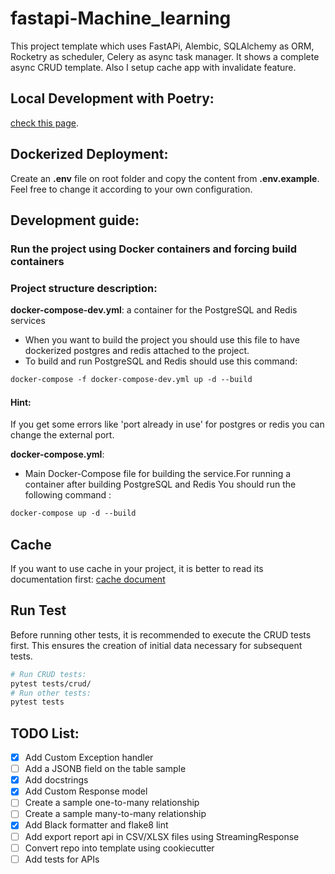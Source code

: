 # fastapi-Machine_learning
This project template which uses FastAPi, Alembic, SQLAlchemy as ORM, Rocketry as scheduler, Celery as async task manager. It shows a complete async CRUD template. Also I setup cache app with invalidate feature. 

## Local Development with Poetry:

[check this page](app/README.md).

## Dockerized Deployment:

Create an **.env** file on root folder and copy the content from **.env.example**. Feel free to change it according to your own configuration.

## Development guide:

### Run the project using Docker containers and forcing build containers

###  Project structure description:
**docker-compose-dev.yml**: a container for the PostgreSQL and Redis services
- When you want to build the project you should use this file to have dockerized postgres and redis attached to the project.
- To build and run PostgreSQL and Redis should use this command: 
```dockerfile
docker-compose -f docker-compose-dev.yml up -d --build 
```
#### Hint:
If you get some errors like 'port already in use' for postgres or redis you can change the external port.

**docker-compose.yml**:
- Main Docker-Compose file for building the service.For running a container after  building PostgreSQL and Redis 
You should run the following command : 
```dockerfile
docker-compose up -d --build
```

## Cache
If you want to use cache in your project, it is better to read its documentation first:
[cache document](models/app/app/cache/cache-doc.md)

## Run Test 
Before running other tests, it is recommended to execute the CRUD tests first. 
This ensures the creation of initial data necessary for subsequent tests.

```bash
# Run CRUD tests:
pytest tests/crud/
# Run other tests:
pytest tests
```

## TODO List:
- [x] Add Custom Exception handler
- [ ] Add a JSONB field on the table sample
- [x] Add docstrings
- [x] Add Custom Response model
- [ ] Create a sample one-to-many relationship
- [ ] Create a sample many-to-many relationship
- [x] Add Black formatter and flake8 lint
- [ ] Add export report api in CSV/XLSX files using StreamingResponse
- [ ] Convert repo into template using cookiecutter
- [ ] Add tests for APIs
